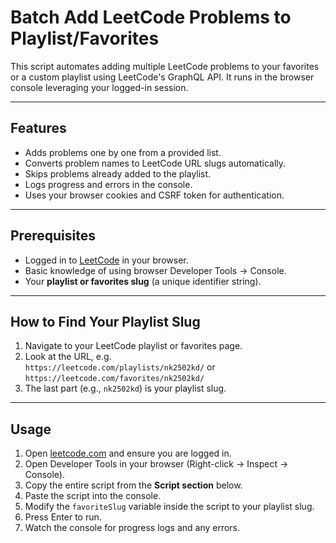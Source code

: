# Batch Add LeetCode Problems to Playlist/Favorites

This script automates adding multiple LeetCode problems to your favorites or a custom playlist using LeetCode's GraphQL API. It runs in the browser console leveraging your logged-in session.

---

## Features

- Adds problems one by one from a provided list.
- Converts problem names to LeetCode URL slugs automatically.
- Skips problems already added to the playlist.
- Logs progress and errors in the console.
- Uses your browser cookies and CSRF token for authentication.

---

## Prerequisites

- Logged in to [LeetCode](https://leetcode.com) in your browser.
- Basic knowledge of using browser Developer Tools → Console.
- Your **playlist or favorites slug** (a unique identifier string).

---

## How to Find Your Playlist Slug

1. Navigate to your LeetCode playlist or favorites page.
2. Look at the URL, e.g.  
   `https://leetcode.com/playlists/nk2502kd/` or  
   `https://leetcode.com/favorites/nk2502kd/`
3. The last part (e.g., `nk2502kd`) is your playlist slug.

---

## Usage

1. Open [leetcode.com](https://leetcode.com) and ensure you are logged in.
2. Open Developer Tools in your browser (Right-click → Inspect → Console).
3. Copy the entire script from the **Script section** below.
4. Paste the script into the console.
5. Modify the `favoriteSlug` variable inside the script to your playlist slug.
6. Press Enter to run.
7. Watch the console for progress logs and any errors.

